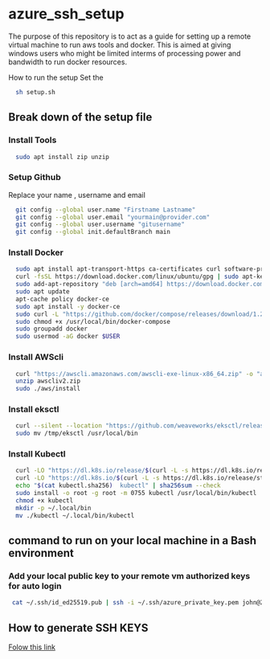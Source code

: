 # azure_ssh_setup

The purpose of this repository is to act as a guide for setting up a remote virtual machine to run aws tools and docker. This is aimed at giving windows users who might be limited interms of processing power and bandwidth to run docker resources.

How to run the setup
Set the 
```bash
  sh setup.sh
 ```
 
## Break down of the setup file
### Install Tools
```bash
  sudo apt install zip unzip
```
### Setup Github
Replace your name , username and email
```bash
  git config --global user.name "Firstname Lastname"
  git config --global user.email "yourmain@provider.com"
  git config --global user.username "gitusername"
  git config --global init.defaultBranch main
```

### Install Docker
```bash
  sudo apt install apt-transport-https ca-certificates curl software-properties-common
  curl -fsSL https://download.docker.com/linux/ubuntu/gpg | sudo apt-key add -
  sudo add-apt-repository "deb [arch=amd64] https://download.docker.com/linux/ubuntu bionic stable"
  sudo apt update
  apt-cache policy docker-ce
  sudo apt install -y docker-ce
  sudo curl -L "https://github.com/docker/compose/releases/download/1.27.4/docker-compose-$(uname -s)-$(uname -m)" -o /usr/local/bin/docker-compose
  sudo chmod +x /usr/local/bin/docker-compose
  sudo groupadd docker
  sudo usermod -aG docker $USER
```
### Install AWScli
```bash
  curl "https://awscli.amazonaws.com/awscli-exe-linux-x86_64.zip" -o "awscliv2.zip"
  unzip awscliv2.zip
  sudo ./aws/install
```
### Install eksctl
```bash
  curl --silent --location "https://github.com/weaveworks/eksctl/releases/latest/download/eksctl_$(uname -s)_amd64.tar.gz" | tar xz -C /tmp
  sudo mv /tmp/eksctl /usr/local/bin
```
### Install Kubectl
```bash
  curl -LO "https://dl.k8s.io/release/$(curl -L -s https://dl.k8s.io/release/stable.txt)/bin/linux/amd64/kubectl"
  curl -LO "https://dl.k8s.io/$(curl -L -s https://dl.k8s.io/release/stable.txt)/bin/linux/amd64/kubectl.sha256"
  echo "$(cat kubectl.sha256)  kubectl" | sha256sum --check
  sudo install -o root -g root -m 0755 kubectl /usr/local/bin/kubectl
  chmod +x kubectl
  mkdir -p ~/.local/bin
  mv ./kubectl ~/.local/bin/kubectl
```

## command to run on your local machine in a Bash environment

### Add your local public key to your remote vm authorized keys for auto login
```bash
 cat ~/.ssh/id_ed25519.pub | ssh -i ~/.ssh/azure_private_key.pem john@20.118.188.40 'cat >> ~/.ssh/authorized_keys'
 ```


## How to generate SSH KEYS
[Folow this link](https://docs.github.com/en/authentication/connecting-to-github-with-ssh/generating-a-new-ssh-key-and-adding-it-to-the-ssh-agent)
